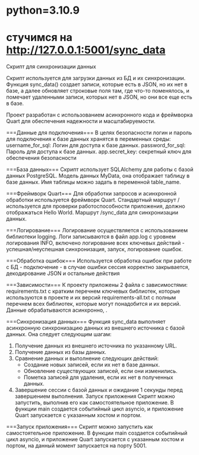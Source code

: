 # python=3.10.9
# стучимся на http://127.0.0.1:5001/sync_data

Скрипт для синхронизации данных

Скрипт используется для загрузки данных из БД и их синхронизации. Функция sync_data() создает записи, которые есть в JSON, но их нет в базе, а далее обновляет строковые поля там, где что-то поменялось, и помечает удаленными записи, которых нет в JSON, но они все еще есть в базе.

Проект разработан с использованием асинхронного кода и фреймворка Quart для обеспечения надежности и масштабируемости.

===Данные для подключения===
В целях безопасности логин и пароль для подключения к базе данных хранятся в переменных среды:
username_for_sql: Логин для доступа к базе данных.
password_for_sql: Пароль для доступа к базе данных.
app.secret_key: секретный ключ для обеспечения безопасности

===База данных===
Скрипт использует SQLAlchemy для работы с базой данных PostgreSQL. Модель данных MyData, она отображает таблицу в базе данных. Имя таблицы можно задать в переменной table_name.

===Фреймворк Quart===
Для обработки запросов и асинхронной обработки используется фреймворк Quart.
Стандартный маршрут / используется для проверки работоспособности приложения, должно отображаться Hello World.
Маршрут /sync_data для синхронизации данных.

===Логирование===
Логирование осуществляется с использованием библиотеки logging.
Логи записываются в файл app.log с уровнем логирования INFO, включено логирование всех ключевых действий - успешная/неуспешная синхронизация, запуск, логирование ошибок.

===Обработка ошибок===
Используется обработка ошибок при работе с БД - подключение - в случае ошибки сессия корректно закрывается, декодирование JSON и остальные действия

===Зависимости===
К проекту приложены 2 файла с зависимостями: 
requirements.txt с кратким перечнем ключевых библиотек, которые используются в проекте и их версий
requirements-all.txt с полным перечнем всех библиотек, которые могут понадобится и их версий.
Данные обрабатываются асинхронно, .

===Синхронизация данных===
Функция sync_data выполняет асинхронную синхронизацию данных из внешнего источника с базой данных. Она следует следующим шагам:

1) Получение данных из внешнего источника по указанному URL.
2) Получение данных из базы данных.
3) Сравнение данных и выполнение следующих действий:
    + Создание новых записей, если их нет в базе данных.
    + Обновление существующих записей, если они изменились.
    + Пометка записей для удаления, если их нет в полученных данных.
4) Завершение сессии с базой данных и ожидание 1 секунды перед завершением выполнения.
Запуск приложения
Скрипт можно запустить, выполнив его как самостоятельное приложение. В функции main создается событийный цикл asyncio, и приложение Quart запускается с указанным хостом и портом.

===Запуск приложения===
Скрипт можно запустить как самостоятельное приложение.
В функции main создается событийный цикл asyncio, и приложение Quart запускается с указанным хостом и портом, на данный момент запускается на порту 5001.

